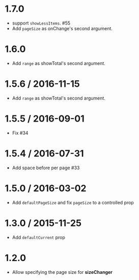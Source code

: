 1.7.0
==================

* support `showLessItems`. #55
* Add `pageSize` as onChange's second argument.

1.6.0
==================

* Add `range` as showTotal's second argument.

1.5.6 / 2016-11-15
==================

* Add `range` as showTotal's second argument.

1.5.5 / 2016-09-01
==================

* Fix #34

1.5.4 / 2016-07-31
==================

* Add space before per page #33

1.5.0 / 2016-03-02
==================

* Add `defaultPageSize` and fix `pageSize` to a controlled prop

1.3.0 / 2015-11-25
==================

* Add `defaultCurrent` prop

1.2.0
==================

* Allow specifying the page size for **sizeChanger**
